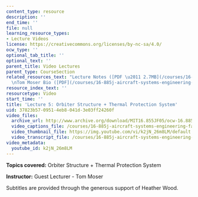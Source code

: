 ```yaml
---
content_type: resource
description: ''
end_time: ''
file: null
learning_resource_types:
- Lecture Videos
license: https://creativecommons.org/licenses/by-nc-sa/4.0/
ocw_type: ''
optional_tab_title: ''
optional_text: ''
parent_title: Video Lectures
parent_type: CourseSection
related_resources_text: "Lecture Notes ([PDF \u2011 2.7MB](/courses/16-885j-aircraft-systems-engineering-fall-2005/resources/mosr_strctrs_tps))\n\
  \nTom Moser Bio ([PDF](/courses/16-885j-aircraft-systems-engineering-fall-2005/resources/moser_bio))"
resource_index_text: ''
resourcetype: Video
start_time: ''
title: 'Lecture 5: Orbiter Structure + Thermal Protection System'
uid: 37823b57-0951-4eb8-041d-3e03ff24260f
video_files:
  archive_url: http://www.archive.org/download/MIT16.855JF05/ocw-16.885-22sep2005-220k.mp4
  video_captions_file: /courses/16-885j-aircraft-systems-engineering-fall-2005/23188b7864e854df84842d53e29bea9c_k2jN_26m8LM.vtt
  video_thumbnail_file: https://img.youtube.com/vi/k2jN_26m8LM/default.jpg
  video_transcript_file: /courses/16-885j-aircraft-systems-engineering-fall-2005/0bcb9e794ed396e68801d6f892c05065_k2jN_26m8LM.pdf
video_metadata:
  youtube_id: k2jN_26m8LM
---
```


**Topics covered:** Orbiter Structure + Thermal Protection System

**Instructor:** Guest Lecturer - Tom Moser

Subtitles are provided through the generous support of Heather Wood.

